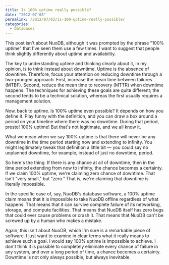 ```yaml
---
title: Is 100% uptime really possible?
date: "2012-07-03"
permalink: /2012/07/03/is-100-uptime-really-possible/
categories:
  - Databases
---
```

This post isn't about NuoDB, although it was prompted by the phrase "100% uptime" that I've seen them use a few times. I want to suggest that people think slightly differently about uptime and availability.

The key to understanding uptime and thinking clearly about it, in my opinion, is to think instead about downtime. Uptime is the absence of downtime. Therefore, focus your attention on reducing downtime through a two-pronged approach. First, increase the mean time between failures (MTBF). Second, reduce the mean time to recovery (MTTR) when downtime happens. The techniques for achieving these goals are quite different; the second tends to be a technical solution, whereas the first usually requires a management solution.

Now, back to uptime. Is 100% uptime even possible? It depends on how you define it. Play funny with the definition, and you can draw a box around a period on your timeline where there was no downtime. During that period, presto! 100% uptime! But that's not legitimate, and we all know it.

What we mean when we say 100% uptime is that there will never be any downtime in the time period starting now and extending to infinity. You might legitimately tweak that definition a little bit &#8212; you could say no unplanned downtime, for example, instead of just no downtime, period.

So here's the thing. If there is any chance at all of downtime, then in the time period extending from now to infinity, the chance becomes a certainty. If we claim 100% uptime, we're claiming zero chance of downtime. That isn't "very small," but "zero." That is, we're claiming that downtime is literally impossible.

In the specific case of, say, NuoDB's database software, a 100% uptime claim means that it is impossible to take NuoDB offline regardless of what happens. That means that it can survive complete failure of its networking, storage, and compute facilities. That means that NuoDB itself has zero bugs that could ever cause problems or crash it. That means that NuoDB can't be screwed up by a human who makes a mistake.

Again, this isn't about NuoDB, which I'm sure is a remarkable piece of software. I just want to examine in clear terms what it really means to achieve such a goal. I would say 100% uptime is impossible to achieve. I don't think it is possible to completely eliminate every chance of failure in any system, and over a long period of time, a chance becomes a certainty. Downtime is not only always possible, but always inevitable.
